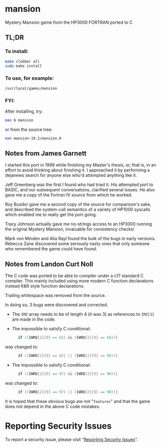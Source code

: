 # mansion

Mystery Mansion game from the HP3000 FORTRAN ported to C


## TL;DR


### To install:

```sh
make clobber all
sudo make install
```

### To use, for example:

```sh
/usr/local/games/mansion
```

### FYI:

After installing, try:

```sh
man 6 mansion
```

or from the source tree:

```sh
man mansion-19.2/mansion.6
```


## Notes from James Garnett

I started this port in 1998 while finishing my Master's thesis, or, that is,
in an effort to avoid thinking about finishing it.  I approached it by
performing a dejanews search for anyone else who'd attempted anything like
it.

Jeff Greenberg was the first I found who had tried it.  His attempted port
to BASIC, and our subsequent conversations, clarified several issues.  He
also gave me a copy of the Fortran IV source from which he worked.

Roy Buzdor gave me a second copy of the source for comparison's sake, and
described the system-call semantics of a variety of HP1000 syscalls which
enabled me to really get the port going.

Tracy Johnson actually gave me no-strings access to an HP3000 running the
original Mystery Mansion, invaluable for consistency checks!

Mark von Minden and Alia Rayl found the bulk of the bugs in early versions.
Rebecca Zane discovered some seriously nasty ones that only someone who
remembered the game could have found.


## Notes from Landon Curt Noll

The C code was ported to be able to compiler under a c17 standard C compiler.
This mainly included using more modern C function declarations instead K&R style function declarations.

Trailing whitespace was removed from the source.

In doing so, 3 bugs were discovered and corrected.

* The `IMZ` array needs to be of length 4 (it was 3) as references to `IMZ[3]` are made in the code.

* The impossible to satisfy C conditional:

```c
      if ((IWRD[2][9] == 65) && (IWRD[2][9] == 66)){
```

was changed to:

```c
      if ((IWRD[2][9] == 65) || (IWRD[2][9] == 66)){
```

* The impossible to satisfy C conditional:

```c
      if ((IWRD[2][9] == 97) && (IWRD[2][9] == 98)){
```

was changed to:

```c
      if ((IWRD[2][9] == 97) || (IWRD[2][9] == 98)){
```

It is hoped that these obvious bugs are not "`features`" and that the game does
not depend in the above C code mistakes.


# Reporting Security Issues

To report a security issue, please visit "[Reporting Security Issues](https://github.com/lcn2/mansion/security/policy)".
